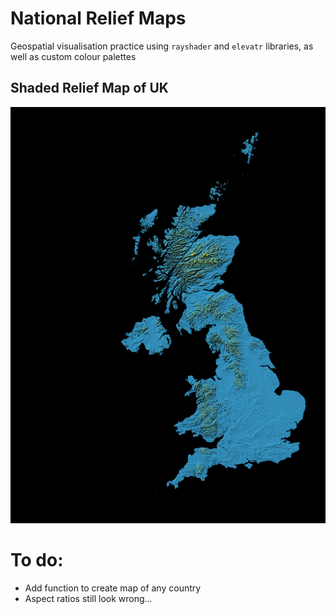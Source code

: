 # National Relief Maps
Geospatial visualisation practice using `rayshader` and `elevatr` libraries, as well as custom colour palettes

## Shaded Relief Map of UK
![alt text](https://github.com/dougaltoms/National-Relief-Maps/blob/main/uk_hillshade_blue.png?raw=true)


# To do:
- Add function to create map of any country
- Aspect ratios still look wrong...
